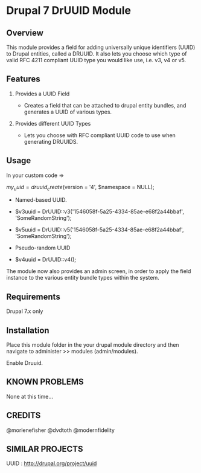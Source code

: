 Drupal 7 DrUUID Module
=======================


Overview
--------

This module provides a field for adding universally unique identifiers (UUID) to Drupal entities, called a DRUUID. It also 
lets you choose which type of valid RFC 4211 compliant UUID type you would like use, i.e. v3, v4 or v5.


Features
--------

 1. Provides a UUID Field 
    - Creates a field that can be attached to drupal entity bundles, and generates a UUID of various types.
 
 2. Provides different UUID Types
    - Lets you choose with RFC compliant UUID code to use when generating DRUUIDS.


Usage
-----

In your custom code => 

$my_uuid = druuid_create($version = '4', $namespace = NULL);

* Named-based UUID.
* $v3uuid = DrUUID::v3('1546058f-5a25-4334-85ae-e68f2a44bbaf', 'SomeRandomString');
* $v5uuid = DrUUID::v5('1546058f-5a25-4334-85ae-e68f2a44bbaf', 'SomeRandomString');

* Pseudo-random UUID
* $v4uuid = DrUUID::v4();

The module now also provides an admin screen, in order to apply the field instance to the various entity 
bundle types within the system.


Requirements
------------

Drupal 7.x only


Installation
------------

Place this module folder in the your drupal module directory and then 
navigate to administer >> modules (admin/modules). 

Enable Druuid.


KNOWN PROBLEMS
------------

None at this time...

CREDITS
------------

@morlenefisher
@dvdtoth
@modernfidelity


SIMILAR PROJECTS
------------

UUID : http://drupal.org/project/uuid
